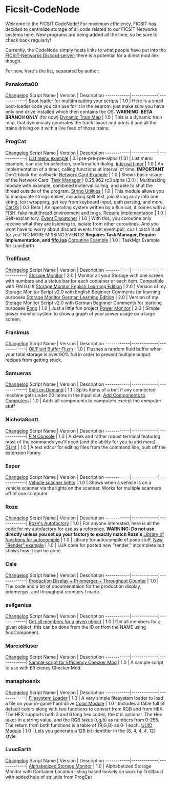 # Ficsit-CodeNode
Welcome to the FICSIT CodeNode!  For maximum efficiency, FICSIT has decided to centralize storage of all code related to our FICSIT Networks systems here.  New programs are being added all the time, so be sure to check back regularly!

Currently, the CodeNode simply hosts links to what people have put into the [FICSIT-Networks Discord server](https://discord.gg/3VfZ6Da); there is a potential for a direct mod link though.

For now, here's the list, separated by author:

### Panakotta00
[Changelog](https://github.com/Carnaxus/Ficsit-CodeNode/blob/master/panakotta_changelog.md)
Script Name | Version | Description
------------|-------------|-------------|
[Boot loader for multithreading your scripts](https://pastebin.com/gMcYkDhR) | 1.0 | Here is a small boot-loader code you can use for it in the eeprom: just make sure you have only one drive installed which then contains the OS.  **WARNING: BETA BRANCH ONLY** (for now)
[Dynamic Train Map](https://pastebin.com/x8ByfD5T) | 1.0 | This is a dynamic train map, that dynamicaly generates the track layout and prints it and all the trains driving on it with a live feed of those trains.

### ProgCat
[Changelog](https://github.com/Carnaxus/Ficsit-CodeNode/blob/master/progcat_changelog.md)
Script Name | Version | Description
------------|-------------|-------------|
[List menu example](https://gitlab.com/-/snippets/2003105) | 0.1 pre-pre-pre-alpha (1.0) | List menu example, can use for selection, confirmation dialog.
[Interval timer](https://gitlab.com/-/snippets/2004629) | 1.0 | An implementation of a timer, calling functions at interval of time.  **IMPORTANT** Don't block the callback!
[Network Card Example](https://gitlab.com/-/snippets/2005597) | 1.0 | Shows basic usage of the Network Card.
[Task Manager](https://gitlab.com/-/snippets/2005931) | 0.25.962 rc3 alpha (3.0) | Multitasking module with example, combined invterval calling, and able to shut the thread outside of the program.
[String Utilities](https://gitlab.com/-/snippets/2007247) | 1.0 | This module allows you to manipulate strings easier, including split text, join string array into one string, text wrapping, get key from keyboard input, path parsing, and more.
[CatOS](https://gitlab.com/progcat/catos) | 0.2 Beta | An operating system written by a fkin cat, it comes with a FISH, fake multithread environment and bugs.
[Require Implementation](https://gitlab.com/-/snippets/2018484) | 1.0 | Self-explanitory.
[Event Dispatcher](https://gitlab.com/-/snippets/2018485) | 1.0 | With this, you coroutine only receive what they are listening to, isolate from other coroutines.  And you wont have to worry about discard events from event.pull, cuz I catch it all for you!  NO MORE MISSING EVENTS!  **Requires Task Manager, Require Implementation, and [fifo.lua](https://github.com/daurnimator/fifo.lua/blob/master/fifo.lua)**
[Coroutine Example](https://gitlab.com/-/snippets/2019017) | 1.0 | TaskMgr Example for LuucEarth

### Trollfaust
[Changelog](https://github.com/Carnaxus/Ficsit-CodeNode/blob/master/trollfaust_changelog.md)
Script Name | Version | Description
------------|-------------|-------------|
[Storage Monitor](https://pastebin.com/W5e254WW) | 2.0 | Monitor all your Storage with one screen with numbers and a status bar for each container or each item.  Compatible with FIN 0.0.8
[Storage Monitor English Learning Edition](https://pastebin.com/KFnSnJ9q) | 2.0 | Version of my Storage Monitor Script v2.0 with English Beginner Comments for learning purposes
[Storage Monitor German Learning Edition](https://pastebin.com/UNAtzadE) | 2.0 | Version of my Storage Monitor Script v2.0 with German Beginner Comments for learning purposes
[Pong](https://pastebin.com/KyB1tKmT) | 1.0 | Just a little fun project
[Power Monitor](https://pastebin.com/DDy1sRUq) | 2.0 | Simple power monitor system to show a graph of your power usage on a large screen.

### Franimus
[Changelog](https://github.com/Carnaxus/Ficsit-CodeNode/blob/master/franimus_changelog.md)
Script Name | Version | Description
------------|-------------|-------------|
[Oil/Fluid Buffer Flush](https://github.com/Carnaxus/Ficsit-CodeNode/blob/master/buffernooverflow.txt) | 1.0 | Flushes a random fluid buffer when your total storage is over 90% full in order to prevent multiple output recipes from getting stuck.

### Samueras
[Changelog](https://github.com/Carnaxus/Ficsit-CodeNode/blob/master/samueras_changelog.md)
Script Name | Version | Description
------------|-------------|-------------|
[Split on Demand](https://pastebin.com/UsTwi3Q5) | 1.1 | Splits items of a belt if any connected machine gets under 20 items in the input slot.
[Add Components to Computers](https://github.com/Carnaxus/Ficsit-CodeNode/blob/master/component_add.txt) | 1.0 | Adds all components to computers except the computer stuff

### NicholaScott
[Changelog](https://github.com/Carnaxus/Ficsit-CodeNode/blob/master/nicholascott_changelog.md)
Script Name | Version | Description
------------|-------------|-------------|
[FIN Console](https://pastebin.com/0LUgUxqD) | 1.0 | A sleek and rather robust terminal featuring most of the commands you'll need (and the ability for you to add more).
[GLint](https://pastebin.com/sVSS1GtQ) | 1.0 | A text editor for editing files from the command line, built off the extension library.

### Esper
[Changelog](https://github.com/Carnaxus/Ficsit-CodeNode/blob/master/esper_changelog.md)
Script Name | Version | Description
------------|-------------|-------------|
[Vehicle scanner lights](https://github.com/Carnaxus/Ficsit-CodeNode/blob/master/Vehicle_Scanner_Lights.txt) | 1.0 | Shows when a vehicle is on a vehicle scanner via the lights on the scanner.  Works for multiple scanners off of one computer

### Roze
[Changelog](https://github.com/Carnaxus/Ficsit-CodeNode/blob/master/roze_changelog.md)
Script Name | Version | Description
------------|-------------|-------------|
[Roze's Autofactory](https://github.com/RozeDoyanawa/FicsitAutoFactory) | 1.0 | For anyone interested, here is all the code for my autofactory for use as a reference.  **WARNING: Do not use directly unless you set up your factory to exactly match Roze's**
[Library of functions for autocompile](https://github.com/Carnaxus/Ficsit-CodeNode/blob/master/autocompile_lib.txt) | 1.0 | Library for autocompile of pana stuff.
[New "Render" example](https://gist.github.com/RozeDoyanawa/38f3727243d6b3e1cd8dae7cefba71bb) | 1.0 | LUA code for posted new "render," incomplete but shows how it can be done.

### Cale
[Changelog](https://github.com/Carnaxus/Ficsit-CodeNode/blob/master/cale_changelog.md)
Script Name | Version | Description
------------|-------------|-------------|
[Production Display + Priomerger + Throughput Counter](https://github.com/Carnaxus/Ficsit-CodeNode/blob/master/prod-display-priomerger-counters.zip) | 1.0 | The code and a bit of documenataion for the production display, priomerger, and throughput counters I made.

### evilgenius
[Changelog](https://github.com/Carnaxus/Ficsit-CodeNode/blob/master/evilgenius_changelog.md)
Script Name | Version | Description
------------|-------------|-------------|
[Get all members for a given object](https://github.com/Carnaxus/Ficsit-CodeNode/blob/master/get_members_component_object.txt) | 1.0 | Get all members for a given object; this can be done from the ID or from the NAME using findComponent.

### MarcioHuser
[Changelog](https://github.com/Carnaxus/Ficsit-CodeNode/blob/master/marciohuser_changelog.md)
Script Name | Version | Description
------------|-------------|-------------|
[Sample script for Efficiency Checker Mod](https://drive.google.com/file/d/1imu2WB6WT01VPZKMsonB6u1BSUH22KrA/view?usp=sharing) | 1.0 | A sample script to use with Efficiency Checker Mod.

### manaphoenix
[Changelog](https://github.com/Carnaxus/Ficsit-CodeNode/blob/master/manaphoenix_changelog.md)
Script Name | Version | Description
------------|-------------|-------------|
[Filesystem Loader](https://pastebin.com/UQsyvXYs) | 1.0 | A very simple filesystem loader to load a file on your in-game hard drive
[Color Module](https://pastebin.com/52xt6bLn) | 1.0 | Includes a table full of default colors along with two functions to convert from RGB and from HEX. The HEX supports both 3 and 6 long hex codes, the # is optional. The Hex takes in a string value, and the RGB takes (r,g,b) as numbers from 0-255. The return from both functions is a table of {R,G,B} as 0-1 each.
[UUID Module](https://pastebin.com/7rTTKDqk) | 1.0 | Lets you generate a 128 bit identifier in the {8, 4, 4, 4, 12} style.

### LuucEarth
[Changelog](https://github.com/Carnaxus/Ficsit-CodeNode/blob/master/luuc_earth_changelog.md)
Script Name | Version | Description
------------|-------------|-------------|
[Alphabetized Storage Monitor](https://pastebin.com/PQqDwKX0) | 1.0 | Alphabetized Storage Monitor with Container Location listing based loosely on work by Trollfaust with added help of str_utils from ProgCat
